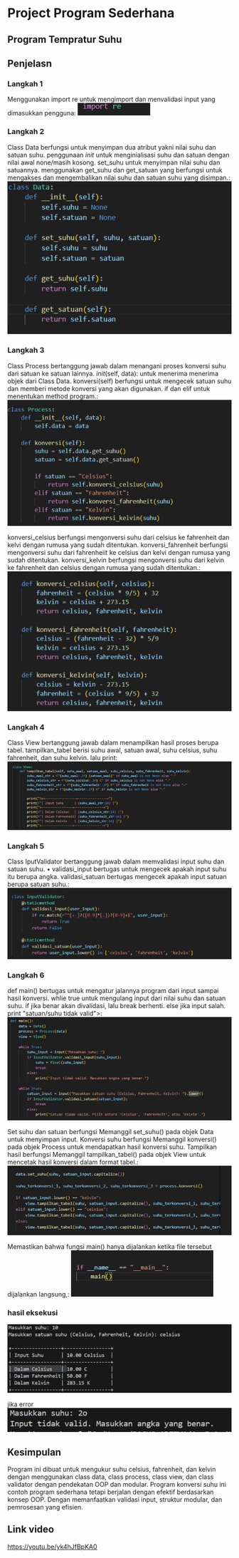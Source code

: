 # Project Program Sederhana

## Program Tempratur Suhu

## Penjelasn

### Langkah 1
Menggunakan import re untuk mengimport dan menvalidasi input yang dimasukkan pengguna:
![Gambar 1](screenshot/pol1.png)

### Langkah 2
Class Data berfungsi untuk menyimpan dua atribut yakni nilai suhu dan satuan suhu. penggunaan _init_ untuk menginialisasi suhu dan satuan dengan nilai awal none/masih kosong. set_suhu untuk menyimpan nilai suhu dan satuannya. menggunakan get_suhu dan get_satuan yang berfungsi untuk mengakses dan mengembalikan nilai suhu dan satuan suhu yang disimpan.:
![Gambar 1](screenshot/pol2.png)

### Langkah 3
Class Process bertanggung jawab dalam menangani proses konversi suhu dari satuan ke satuan lainnya. _init_(self, data): untuk menerima menerima objek dari Class Data. konversi(self) berfungsi untuk mengecek satuan suhu dan memberi metode konversi yang akan digunakan. if dan elif untuk menentukan method program.:
![Gambar 1](screenshot/pol3.png)

konversi_celsius berfungsi mengonversi suhu dari celsius ke fahrenheit dan kelvi dengan rumusa yang sudah ditentukan. konversi_fahrenheit berfungsi mengonversi suhu dari fahrenheiit ke celsius dan kelvi dengan rumusa yang sudah ditentukan. konversi_kelvin berfungsi mengonversi suhu dari kelvin ke fahrenheit dan celsius dengan rumusa yang sudah ditentukan.:
![Gambar 1](screenshot/pol4.png)

### Langkah 4 
Class View bertanggung jawab dalam menampilkan hasil proses berupa tabel. tampilkan_tabel berisi suhu awal, satuan awal, suhu celsius, suhu fahrenheit, dan suhu kelvin. lalu print:
![Gambar 1](screenshot/pol5.png)

### Langkah 5
Class IputValidator bertanggung jawab dalam memvalidasi input suhu dan satuan suhu. •	validasi_input bertugas untuk mengecek apakah input suhu itu berupa angka. validasi_satuan bertugas mengecek apakah input satuan berupa satuan suhu.:
![Gambar 1](screenshot/pol6.png)

### Langkah 6
def main() bertugas untuk mengatur jalannya program dari input sampai hasil konversi. whlie true untuk mengulang input dari nilai suhu dan satuan suhu. if jika benar akan divalidasi, lalu break berhenti. else jika input salah. print "satuan/suhu tidak valid">:
![Gambar 1](screenshot/pol7.png)

Set suhu dan satuan berfungsi Memanggil set_suhu() pada objek Data untuk menyimpan input.
Konversi suhu berfungsi Memanggil konversi() pada objek Process untuk mendapatkan hasil konversi suhu.
Tampilkan hasil berfungsi Memanggil tampilkan_tabel() pada objek View untuk mencetak hasil konversi dalam format tabel.:
![Gambar 1](screenshot/pol8.png)

Memastikan bahwa fungsi main() hanya dijalankan ketika file tersebut dijalankan langsung,:
![Gambar 1](screenshot/pol9.png)

### hasil eksekusi
![Gambar 1](screenshot/pol10.png)

jika error
![Gambar 1](screenshot/pol11.png)

## Kesimpulan
Program ini dibuat untuk mengukur suhu celsius, fahrenheit, dan kelvin dengan menggunakan class data, class process, class view, dan class validator dengan pendekatan OOP dan modular. Program konversi suhu ini contoh program sederhana tetapi berjalan dengan efektif berdasarkan konsep OOP. Dengan memanfaatkan validasi input, struktur modular, dan pemrosesan yang efisien.

## Link video
https://youtu.be/yk4hJfBpKA0 